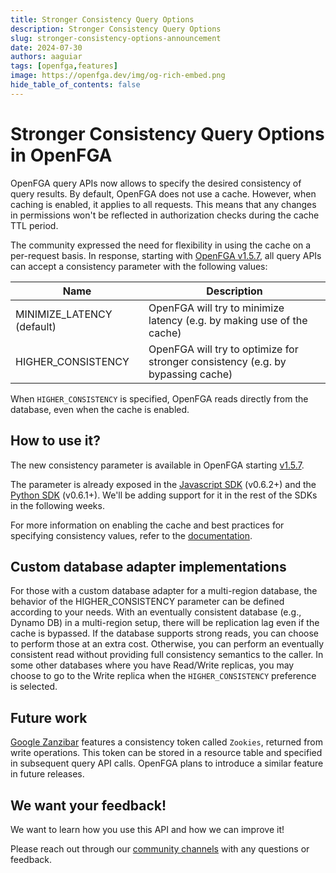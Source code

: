 ```yaml
---
title: Stronger Consistency Query Options
description: Stronger Consistency Query Options
slug: stronger-consistency-options-announcement
date: 2024-07-30
authors: aaguiar
tags: [openfga,features]
image: https://openfga.dev/img/og-rich-embed.png
hide_table_of_contents: false
---
```

# Stronger Consistency Query Options in OpenFGA

OpenFGA query APIs now allows to specify the desired consistency of query results. By default, OpenFGA does not use a cache. However, when caching is enabled, it applies to all requests. This means that any changes in permissions won't be reflected in authorization checks during the cache TTL period.

The community expressed the need for flexibility in using the cache on a per-request basis. In response, starting with [OpenFGA v1.5.7](https://github.com/openfga/openfga/releases/tag/v1.5.7), all query APIs can accept a consistency parameter with the following values:

| Name                        | Description                                                                                                   |  
|-----------------------------|---------------------------------------------------------------------------------------------------------------|
| MINIMIZE_LATENCY (default)  | OpenFGA will try to minimize latency (e.g. by making use of the cache)  | 
| HIGHER_CONSISTENCY          |  OpenFGA will try to optimize for stronger consistency (e.g. by bypassing cache)   |

When `HIGHER_CONSISTENCY` is specified, OpenFGA reads directly from the database, even when the cache is enabled.

## How to use it?

The new consistency parameter is available in OpenFGA starting [v1.5.7](https://github.com/openfga/openfga/releases/tag/v1.5.7). 

The parameter is already exposed in the [Javascript SDK](https://github.com/openfga/js-sdk/) (v0.6.2+) and the [Python SDK](https://github.com/openfga/python-sdk/) (v0.6.1+). We'll be adding support for it in the rest of the SDKs in the following weeks.

For more information on enabling the cache and best practices for specifying consistency values, refer to the [documentation](https://openfga.dev/docs/interacting/consistency).

## Custom database adapter implementations

For those with a custom database adapter for a multi-region database, the behavior of the HIGHER_CONSISTENCY parameter can be defined according to your needs. With an eventually consistent database (e.g., Dynamo DB) in a multi-region setup, there will be replication lag even if the cache is bypassed. If the database supports strong reads, you can choose to perform those at an extra cost. Otherwise, you can perform an eventually consistent read without providing full consistency semantics to the caller. In some other databases where you have Read/Write replicas, you may choose to go to the Write replica when the `HIGHER_CONSISTENCY` preference is selected.

## Future work

[Google Zanzibar](https://zanzibar.academy) features a consistency token called `Zookies`, returned from write operations. This token can be stored in a resource table and specified in subsequent query API calls. OpenFGA plans to introduce a similar feature in future releases.

## We want your feedback!

We want to learn how you use this API and how we can improve it!

Please reach out through our [community channels](https://openfga.dev/community) with any questions or feedback.
